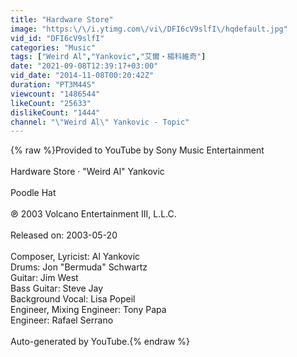 ```yaml
---
title: "Hardware Store"
image: "https:\/\/i.ytimg.com\/vi\/DFI6cV9slfI\/hqdefault.jpg"
vid_id: "DFI6cV9slfI"
categories: "Music"
tags: ["Weird Al","Yankovic","艾爾‧楊科維奇"]
date: "2021-09-08T12:39:17+03:00"
vid_date: "2014-11-08T00:20:42Z"
duration: "PT3M44S"
viewcount: "1486544"
likeCount: "25633"
dislikeCount: "1444"
channel: "\"Weird Al\" Yankovic - Topic"
---
```

{% raw %}Provided to YouTube by Sony Music Entertainment<br /><br />Hardware Store · &quot;Weird Al&quot; Yankovic<br /><br />Poodle Hat<br /><br />℗ 2003 Volcano Entertainment III, L.L.C.<br /><br />Released on: 2003-05-20<br /><br />Composer, Lyricist: Al Yankovic<br />Drums: Jon &quot;Bermuda&quot; Schwartz<br />Guitar: Jim West<br />Bass  Guitar: Steve Jay<br />Background  Vocal: Lisa Popeil<br />Engineer, Mixing  Engineer: Tony Papa<br />Engineer: Rafael Serrano<br /><br />Auto-generated by YouTube.{% endraw %}
